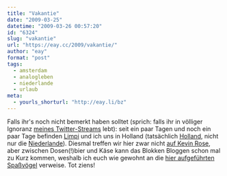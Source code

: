 ```yaml
---
title: "Vakantie"
date: "2009-03-25"
datetime: "2009-03-26 00:57:20"
id: "6324"
slug: "vakantie"
url: "https://eay.cc/2009/vakantie/"
author: "eay"
format: "post"
tags:
  - amsterdam
  - analogleben
  - niederlande
  - urlaub
meta:
  - yourls_shorturl: "http://eay.li/bz"
---
```


Falls ihr's noch nicht bemerkt haben solltet (sprich: falls ihr in völliger Ignoranz [meines Twitter-Streams](http://twitter.com/Eay) lebt): seit ein paar Tagen und noch ein paar Tage befinden [Limpi](http://spaetz.eayz.net/) und ich uns in Holland (tatsächlich [Holland](http://de.wikipedia.org/wiki/Holland), nicht nur die [Niederlande](http://de.wikipedia.org/wiki/Niederlande)). Diesmal treffen wir hier zwar nicht [auf Kevin Rose](//eay.cc/2008/diggnation-in-amsterdam/), aber zwischen Dosen(!)bier und Käse kann das Blokken Bloggen schon mal zu Kurz kommen, weshalb ich euch wie gewohnt an die [hier aufgeführten Spaßvögel](http://eay.cc/links/) verweise. Tot ziens!
